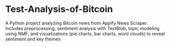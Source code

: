 # Test-Analysis-of-Bitcoin
A Python project analyzing Bitcoin news from Appify News Scraper. Includes preprocessing, sentiment analysis with TextBlob, topic modeling using NMF, and visualizations (pie charts, bar charts, word clouds) to reveal sentiment and key themes
